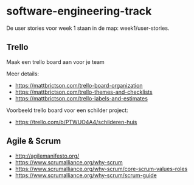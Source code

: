 # software-engineering-track

De user stories voor week 1 staan in de map: week1/user-stories.

## Trello

Maak een trello board aan voor je team

Meer details:

* https://mattbrictson.com/trello-board-organization
* https://mattbrictson.com/trello-themes-and-checklists
* https://mattbrictson.com/trello-labels-and-estimates

Voorbeeld trello board voor een schilder project:

* https://trello.com/b/PTWUO4A4/schilderen-huis

## Agile & Scrum

* http://agilemanifesto.org/
* https://www.scrumalliance.org/why-scrum
* https://www.scrumalliance.org/why-scrum/core-scrum-values-roles
* https://www.scrumalliance.org/why-scrum/scrum-guide
